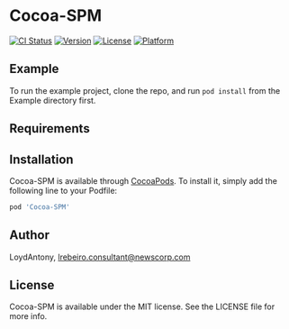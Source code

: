 # Cocoa-SPM

[![CI Status](https://img.shields.io/travis/LoydAntony/Cocoa-SPM.svg?style=flat)](https://travis-ci.org/LoydAntony/Cocoa-SPM)
[![Version](https://img.shields.io/cocoapods/v/Cocoa-SPM.svg?style=flat)](https://cocoapods.org/pods/Cocoa-SPM)
[![License](https://img.shields.io/cocoapods/l/Cocoa-SPM.svg?style=flat)](https://cocoapods.org/pods/Cocoa-SPM)
[![Platform](https://img.shields.io/cocoapods/p/Cocoa-SPM.svg?style=flat)](https://cocoapods.org/pods/Cocoa-SPM)

## Example

To run the example project, clone the repo, and run `pod install` from the Example directory first.

## Requirements

## Installation

Cocoa-SPM is available through [CocoaPods](https://cocoapods.org). To install
it, simply add the following line to your Podfile:

```ruby
pod 'Cocoa-SPM'
```

## Author

LoydAntony, lrebeiro.consultant@newscorp.com

## License

Cocoa-SPM is available under the MIT license. See the LICENSE file for more info.
